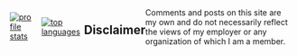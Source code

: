 <div style="display:flex;align-items:center;">
<a href="https://github.com/anuraghazra/github-readme-stats">
<img src="https://github-readme-stats.vercel.app/api?username=pegeler&count_private=true&show_icons=true&theme=transparent&include_all_commits=true&rank_icon=github&disable_animations=true&show=prs_merged" style="margin:0.5em;" alt="profile stats" />
</a>
<a href="https://github.com/anuraghazra/github-readme-stats">
<img src="https://github-readme-stats.vercel.app/api/top-langs/?username=pegeler&hide=css,html&layout=compact&langs_count=10&theme=transparent" style="margin:0.5em;" alt="top languages" />
</a>
<h2>Disclaimer</h2>
Comments and posts on this site are my own and do not necessarily reflect the views of my employer or any organization of which I am a member.
</div>
